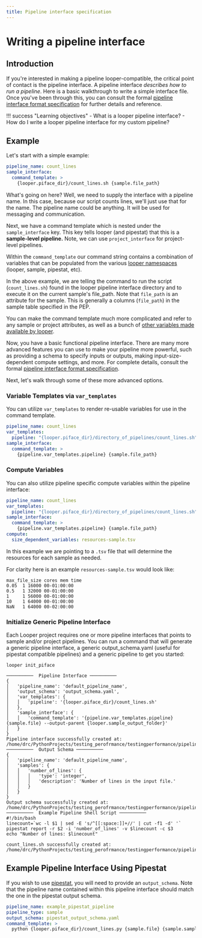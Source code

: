 ```yaml
---
title: Pipeline interface specification
---
```


# Writing a pipeline interface

## Introduction

If you're interested in making a pipeline looper-compatible, the critical point of contact is the pipeline interface.
A pipeline interface *describes how to run a pipeline*.
Here is a basic walkthrough to write a simple interface file. Once you've been through this, you can consult the formal [pipeline interface format specification](pipeline-interface-specification.md) for further details and reference.

!!! success "Learning objectives"
    - What is a looper pipeline interface?
    - How do I write a looper pipeline interface for my custom pipeline?


## Example

Let's start with a simple example:

```yaml title="pipeline_interface.yaml"
pipeline_name: count_lines
sample_interface:
  command_template: >
    {looper.piface_dir}/count_lines.sh {sample.file_path}
```

What's going on here? Well, we need to supply the interface with a pipeline name. In this case, because our script counts lines, we'll just use that for the name. The pipeline name could be anything. It will be used for messaging and communication. 

Next, we have a command template which is nested under the `sample_interface` key. This key tells looper (and pipestat) that this is a **sample-level pipeline.** Note, we can use `project_interface` for project-level pipelines.

Within the `command_template` our command string contains a combination of variables that can be populated from the various [looper namespaces](../advanced-guide/advanced-computing.md#divvy-config-variable-adapters-and-built-in-looper-variables) (looper, sample, pipestat, etc).

In the above example, we are telling the command to run the script (`count_lines.sh`) found in the looper pipeline interface directory and to execute it on the current sample's file_path. Note that `file_path` is an attribute for the sample. This is generally a columns (`file_path`) in the sample table specified in the PEP.

You can make the command template much more complicated and refer to any sample or project attributes, as well as a bunch of [other variables made available by looper](../advanced-guide/advanced-computing.md#divvy-config-variable-adapters-and-built-in-looper-variables).

Now, you have a basic functional pipeline interface. There are many more advanced features you can use to make your pipeline more powerful, such as providing a schema to specify inputs or outputs, making input-size-dependent compute settings, and more. For complete details, consult the formal [pipeline interface format specification](pipeline-interface-specification.md).


Next, let's walk through some of these more advanced options.


### Variable Templates via `var_templates`
You can utilize `var_templates` to render re-usable variables for use in the command template.

```yaml title="pipeline_interface.yaml"
pipeline_name: count_lines
var_templates:  
  pipeline: "{looper.piface_dir}/directory_of_pipelines/count_lines.sh"  
sample_interface:
  command_template: >
    {pipeline.var_templates.pipeline} {sample.file_path}
```


### Compute Variables

You can also utilize pipeline specific compute variables within the pipeline interface:


```yaml title="pipeline_interface.yaml"
pipeline_name: count_lines
var_templates:  
  pipeline: "{looper.piface_dir}/directory_of_pipelines/count_lines.sh"  
sample_interface:
  command_template: >
    {pipeline.var_templates.pipeline} {sample.file_path}
compute:
  size_dependent_variables: resources-sample.tsv
```

In this example we are pointing to a `.tsv` file that will determine the resources for each sample as needed.

For clarity here is an example `resources-sample.tsv` would look like:

```tsv title="resources-sample.tsv"
max_file_size cores mem time
0.05  1 16000 00-01:00:00
0.5   1 32000 00-01:00:00
1     1 56000 00-01:00:00
10    1 64000 00-01:00:00
NaN   1 64000 00-02:00:00

```


### Initialize Generic Pipeline Interface

Each Looper project requires one or more pipeline interfaces that points to sample and/or project pipelines. You can run a command that will generate a generic pipeline interface, a generic output_schema.yaml (useful for pipestat compatible pipelines) and a generic pipeline to get you started:

```shell
looper init_piface
```

```console title="Output from looper init_piface"
──────────  Pipeline Interface ──────────
{
│   'pipeline_name': 'default_pipeline_name',
│   'output_schema': 'output_schema.yaml',
│   'var_templates': {
│   │   'pipeline': '{looper.piface_dir}/count_lines.sh'
│   },
│   'sample_interface': {
│   │   'command_template': '{pipeline.var_templates.pipeline} {sample.file} --output-parent {looper.sample_output_folder}'
│   }
}
Pipeline interface successfully created at: /home/drc/PythonProjects/testing_perofrmance/testingperformance/pipeline/pipeline_interface.yaml
──────────  Output Schema ──────────
{
│   'pipeline_name': 'default_pipeline_name',
│   'samples': {
│   │   'number_of_lines': {
│   │   │   'type': 'integer',
│   │   │   'description': 'Number of lines in the input file.'
│   │   }
│   }
}
Output schema successfully created at: /home/drc/PythonProjects/testing_perofrmance/testingperformance/pipeline/output_schema.yaml
──────────  Example Pipeline Shell Script ──────────
#!/bin/bash
linecount=`wc -l $1 | sed -E 's/^[[:space:]]+//' | cut -f1 -d' '`
pipestat report -r $2 -i 'number_of_lines' -v $linecount -c $3
echo "Number of lines: $linecount"
    
count_lines.sh successfully created at: /home/drc/PythonProjects/testing_perofrmance/testingperformance/pipeline/count_lines.sh

```

## Example Pipeline Interface Using Pipestat

If you wish to use [pipestat](../tutorial/pipestat.md), you will need to provide an `output_schema`. Note that the pipeline name contained within this pipeline interface should match the one in the pipestat output schema.

```yaml
pipeline_name: example_pipestat_pipeline
pipeline_type: sample
output_schema: pipestat_output_schema.yaml
command_template: >
  python {looper.piface_dir}/count_lines.py {sample.file} {sample.sample_name} {pipestat.results_file}
```

